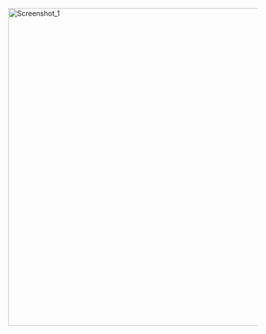 <img width="642" alt="Screenshot_1" src="https://user-images.githubusercontent.com/43156649/91649345-61a5f600-ea49-11ea-83de-067e8f4b8c74.png">
